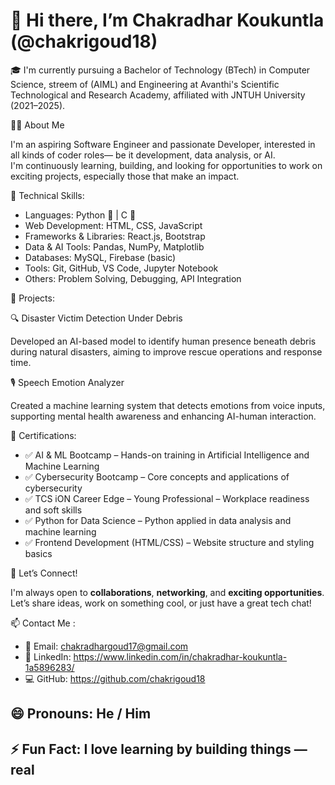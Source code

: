 # 👋 Hi there, I’m Chakradhar Koukuntla (@chakrigoud18)

🎓 I'm currently pursuing a Bachelor of Technology (BTech) in Computer Science, streem of (AIML) and Engineering at
Avanthi's Scientific Technological and Research Academy, affiliated with JNTUH University (2021–2025).

🧑‍💻 About Me

I'm an aspiring Software Engineer and passionate Developer, interested in all kinds of coder roles— be it development, data analysis, or AI.  
I'm continuously learning, building, and looking for opportunities to work on exciting projects, especially those that make an impact.  

🚀 Technical Skills:
- Languages: Python 🐍 | C 🔧  
- Web Development: HTML, CSS, JavaScript  
- Frameworks & Libraries: React.js, Bootstrap  
- Data & AI Tools: Pandas, NumPy, Matplotlib  
- Databases: MySQL, Firebase (basic)  
- Tools: Git, GitHub, VS Code, Jupyter Notebook  
- Others: Problem Solving, Debugging, API Integration

💼 Projects:

🔍 Disaster Victim Detection Under Debris

Developed an AI-based model to identify human presence beneath debris during natural disasters, aiming to improve rescue operations and response time.

🎙️ Speech Emotion Analyzer

Created a machine learning system that detects emotions from voice inputs, supporting mental health awareness and enhancing AI-human interaction.

📜 Certifications:
- ✅ AI & ML Bootcamp – Hands-on training in Artificial Intelligence and Machine Learning  
- ✅ Cybersecurity Bootcamp – Core concepts and applications of cybersecurity  
- ✅ TCS iON Career Edge – Young Professional – Workplace readiness and soft skills  
- ✅ Python for Data Science – Python applied in data analysis and machine learning  
- ✅ Frontend Development (HTML/CSS) – Website structure and styling basics

🤝 Let’s Connect!

I'm always open to **collaborations**, **networking**, and **exciting opportunities**.  
Let’s share ideas, work on something cool, or just have a great tech chat!

📫 Contact Me : 
- 📧 Email: chakradhargoud17@gmail.com
- 💼 LinkedIn: https://www.linkedin.com/in/chakradhar-koukuntla-1a5896283/
- 💻 GitHub: https://github.com/chakrigoud18

## 😄 Pronouns: He / Him  
## ⚡ Fun Fact: I love learning by building things — real 
